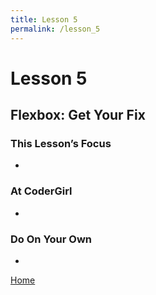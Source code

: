 ```yaml
---
title: Lesson 5
permalink: /lesson_5
---
```


# Lesson 5

## Flexbox: Get Your Fix

### This Lesson’s Focus
*

### At CoderGirl
*

### Do On Your Own
*

[Home]( /web_group_cohort )
